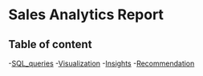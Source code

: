 # Sales Analytics Report



## Table of content

-[SQL_queries](#SQL_queries) 
-[Visualization](#Visualization)
-[Insights](#Insights)
-[Recommendation](#Recommendation)
